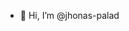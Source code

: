 - 👋 Hi, I’m @jhonas-palad

<!---
jhonas-palad/jhonas-palad is a ✨ special ✨ repository because its `README.md` (this file) appears on your GitHub profile.
You can click the Preview link to take a look at your changes.
--->
